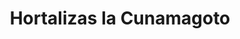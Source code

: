 ---
title: "Hortalizas la Cunamagoto"
url: /barcelona/hortalizas-la-cunamagoto/
shop: Gemüse & Obst
---